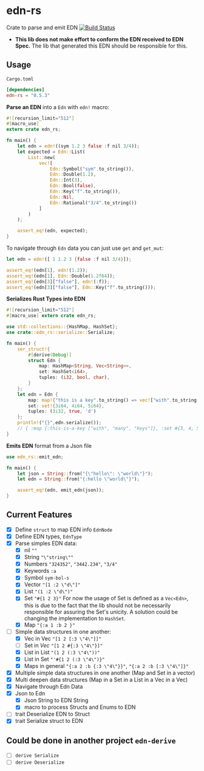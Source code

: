 # edn-rs

Crate to parse and emit EDN [![Build Status](https://travis-ci.org/naomijub/edn-rs.svg?branch=master)](https://travis-ci.org/naomijub/edn-rs)
* **This lib does not make effort to conform the EDN received to EDN Spec.** The lib that generated this EDN should be responsible for this.

## Usage

`Cargo.toml`
```toml
[dependencies]
edn-rs = "0.5.3"
```

**Parse an EDN** into a `Edn` with `edn!` macro:
```rust
#![recursion_limit="512"]
#[macro_use]
extern crate edn_rs;

fn main() {
    let edn = edn!((sym 1.2 3 false :f nil 3/4));
    let expected = Edn::List(
        List::new(
            vec![
                Edn::Symbol("sym".to_string()),
                Edn::Double(1.2),
                Edn::Int(3),
                Edn::Bool(false),
                Edn::Key("f".to_string()),
                Edn::Nil,
                Edn::Rational("3/4".to_string())
            ]
        )
    );

    assert_eq!(edn, expected);
}
```

To navigate through `Edn` data you can just use `get` and `get_mut`:

```rust
let edn = edn!([ 1 1.2 3 {false :f nil 3/4}]);

assert_eq!(edn[1], edn!(1.2));
assert_eq!(edn[1], Edn::Double(1.2f64));
assert_eq!(edn[3]["false"], edn!(:f));
assert_eq!(edn[3]["false"], Edn::Key("f".to_string()));
```

**Serializes Rust Types into EDN**
 ```rust
 #![recursion_limit="512"]
 #[macro_use] extern crate edn_rs;
 
 use std::collections::{HashMap, HashSet};
 use crate::edn_rs::serialize::Serialize;
 
 fn main() {
     ser_struct!{
         #[derive(Debug)]
         struct Edn {
             map: HashMap<String, Vec<String>>,
             set: HashSet<i64>,
             tuples: (i32, bool, char),
         }
     };
     let edn = Edn {
         map: map!{"this is a key".to_string() => vec!["with".to_string(), "many".to_string(), "keys".to_string()]},
         set: set!{3i64, 4i64, 5i64},
         tuples: (3i32, true, 'd')
     };
     println!("{}",edn.serialize());
     // { :map {:this-is-a-key ["with", "many", "keys"]}, :set #{3, 4, 5}, :tuples (3, true, \d), }
 }
```

**Emits EDN** format from a Json file
 ```rust
 use edn_rs::emit_edn;

 fn main() {
     let json = String::from("{\"hello\": \"world\"}");
     let edn = String::from("{:hello \"world\"}");

     assert_eq!(edn, emit_edn(json));
 }
 ```

## Current Features
- [x] Define `struct` to map EDN info `EdnNode`
- [x] Define EDN types, `EdnType`
- [x] Parse simples EDN data:
    - [x] nil `""`
    - [x] String `"\"string\""`
    - [x] Numbers `"324352"`, `"3442.234"`, `"3/4"`
    - [x] Keywords `:a`
    - [x] Symbol `sym-bol-s`
    - [x] Vector `"[1 :2 \"d\"]"`
    - [x] List `"(1 :2 \"d\")"`
    - [x] Set `"#{1 2 3}"` For now the usage of Set is defined as a `Vec<Edn>`, this is due to the fact that the lib should not be necessarily responsible for assuring the Set's unicity. A solution could be changing the implementation to `HashSet`.
    - [x] Map `"{:a 1 :b 2 }"`
- [ ] Simple data structures in one another:
    - [x] Vec in Vec `"[1 2 [:3 \"4\"]]"`
    - [ ] Set in _Vec_ `"[1 2 #{:3 \"4\"}]"`
    - [x] List in List `"(1 2 (:3 \"4\"))"`
    - [x] List in Set `"'#{1 2 (:3 \"4\")}"`
    - [x] Maps in general `"{:a 2 :b {:3 \"4\"}}"`, `"{:a 2 :b [:3 \"4\"]}"`
- [x] Multiple simple data structures in one another (Map and Set in a vector)
- [x] Multi deepen data structures (Map in a Set in a List in a  Vec in a Vec)
- [x] Navigate through Edn Data 
- [x] Json to Edn
    - [x] Json String to EDN String
    - [x] macro to process Structs and Enums to EDN
- [ ] trait Deserialize EDN to Struct
- [x] trait Serialize struct to EDN

## Could be done in another project `edn-derive`
- [ ] `derive Serialize`
- [ ] `derive Deserialize`
